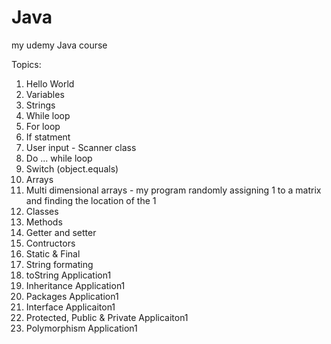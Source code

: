# Java
my udemy Java course

Topics:
1. Hello World
2. Variables
3. Strings
4. While loop
5. For loop
6. If statment
7. User input - Scanner class
8. Do ... while loop
9. Switch (object.equals)
10. Arrays
11. Multi dimensional arrays - my program randomly assigning 1 to a matrix and finding the location of the 1
12. Classes
13. Methods 
14. Getter and setter
15. Contructors
16. Static & Final
17. String formating
18. toString        Application1
19. Inheritance     Application1
20. Packages        Application1
21. Interface       Applicaiton1
22. Protected, Public & Private Applicaiton1
23. Polymorphism    Application1
